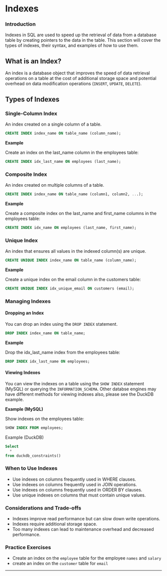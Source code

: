 # Indexes

### Introduction
Indexes in SQL are used to speed up the retrieval of data from a database table by creating pointers to the data in the table. This section will cover the types of indexes, their syntax, and examples of how to use them.

## What is an Index?
An index is a database object that improves the speed of data retrieval operations on a table at the cost of additional storage space and potential overhead on data modification operations (`INSERT`, `UPDATE`, `DELETE`).

## Types of Indexes

### Single-Column Index
An index created on a single column of a table.

```sql
CREATE INDEX index_name ON table_name (column_name);
```

**Example**

Create an index on the last_name column in the employees table:

```sql
CREATE INDEX idx_last_name ON employees (last_name);
```

### Composite Index
An index created on multiple columns of a table.

```sql
CREATE INDEX index_name ON table_name (column1, column2, ...);
```

**Example**

Create a composite index on the last_name and first_name columns in the employees table:

```sql
CREATE INDEX idx_name ON employees (last_name, first_name);
```

### Unique Index
An index that ensures all values in the indexed column(s) are unique.

```sql
CREATE UNIQUE INDEX index_name ON table_name (column_name);
```

**Example**

Create a unique index on the email column in the customers table:

```sql
CREATE UNIQUE INDEX idx_unique_email ON customers (email);
```


### Managing Indexes

#### Dropping an Index
You can drop an index using the `DROP INDEX` statement.

```sql
DROP INDEX index_name ON table_name;
```

**Example**

Drop the idx_last_name index from the employees table:

```sql
DROP INDEX idx_last_name ON employees;
```

#### Viewing Indexes
You can view the indexes on a table using the `SHOW INDEX` statement (MySQL) or querying the `INFORMATION_SCHEMA`. Other databse engines may have different methods for viewing indexes also, please see the DuckDB example.

**Example (MySQL)**

Show indexes on the employees table:

```sql
SHOW INDEX FROM employees;
```

Example (DuckDB)
```sql
Select
  *
from duckdb_constraints()
```

### When to Use Indexes

* Use indexes on columns frequently used in WHERE clauses.
* Use indexes on columns frequently used in JOIN operations.
* Use indexes on columns frequently used in ORDER BY clauses.
* Use unique indexes on columns that must contain unique values.

### Considerations and Trade-offs

* Indexes improve read performance but can slow down write operations.
* Indexes require additional storage space.
* Too many indexes can lead to maintenance overhead and decreased performance.
  
### Practice Exercises

* Create an index on the `employee` table for the employee `names` and `salary`
* create an index on the `customer` table for `email`

---